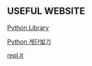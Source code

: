 
USEFUL WEBSITE
---

[Python Library](https://docs.python.org/3/library/index.html)       

[Python 계단밟기](https://wikidocs.net/book/2070)          

[repl.it](https://repl.it/)     
